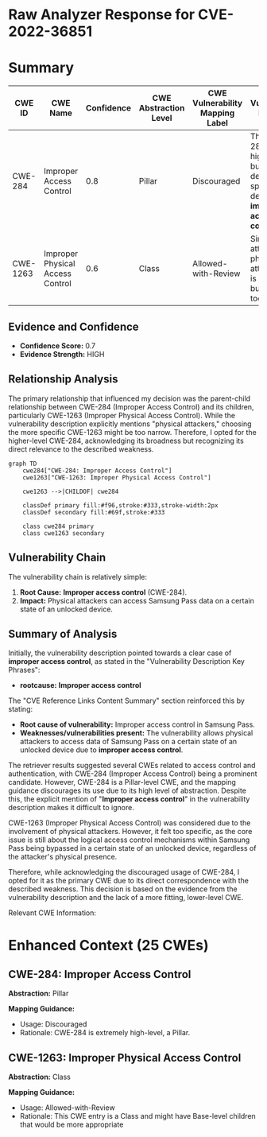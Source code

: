 # Raw Analyzer Response for CVE-2022-36851

# Summary

| CWE ID | CWE Name | Confidence | CWE Abstraction Level | CWE Vulnerability Mapping Label | CWE-Vulnerability Mapping Notes |
|---|---|---|---|---|---|
| CWE-284 | Improper Access Control | 0.8 | Pillar | Discouraged | The CWE-284 is too high-level but the description specifically describes **improper access control**. |
| CWE-1263 | Improper Physical Access Control | 0.6 | Class | Allowed-with-Review | Since the attacker is a physical attacker, this is an option but it seems too specific.  |

## Evidence and Confidence

*   **Confidence Score:** 0.7
*   **Evidence Strength:** HIGH

## Relationship Analysis

The primary relationship that influenced my decision was the parent-child relationship between CWE-284 (Improper Access Control) and its children, particularly CWE-1263 (Improper Physical Access Control). While the vulnerability description explicitly mentions "physical attackers," choosing the more specific CWE-1263 might be too narrow. Therefore, I opted for the higher-level CWE-284, acknowledging its broadness but recognizing its direct relevance to the described weakness.

```mermaid
graph TD
    cwe284["CWE-284: Improper Access Control"]
    cwe1263["CWE-1263: Improper Physical Access Control"]
    
    cwe1263 -->|CHILDOF| cwe284
    
    classDef primary fill:#f96,stroke:#333,stroke-width:2px
    classDef secondary fill:#69f,stroke:#333
    
    class cwe284 primary
    class cwe1263 secondary
```

## Vulnerability Chain

The vulnerability chain is relatively simple:

1.  **Root Cause:** **Improper access control** (CWE-284).
2.  **Impact:** Physical attackers can access Samsung Pass data on a certain state of an unlocked device.

## Summary of Analysis

Initially, the vulnerability description pointed towards a clear case of **improper access control**, as stated in the "Vulnerability Description Key Phrases":
-   **rootcause:** **Improper access control**

The "CVE Reference Links Content Summary" section reinforced this by stating:
*   **Root cause of vulnerability:** Improper access control in Samsung Pass.
*   **Weaknesses/vulnerabilities present:** The vulnerability allows physical attackers to access data of Samsung Pass on a certain state of an unlocked device due to **improper access control**.

The retriever results suggested several CWEs related to access control and authentication, with CWE-284 (Improper Access Control) being a prominent candidate. However, CWE-284 is a Pillar-level CWE, and the mapping guidance discourages its use due to its high level of abstraction. Despite this, the explicit mention of "**Improper access control**" in the vulnerability description makes it difficult to ignore.

CWE-1263 (Improper Physical Access Control) was considered due to the involvement of physical attackers. However, it felt too specific, as the core issue is still about the logical access control mechanisms within Samsung Pass being bypassed in a certain state of an unlocked device, regardless of the attacker's physical presence.

Therefore, while acknowledging the discouraged usage of CWE-284, I opted for it as the primary CWE due to its direct correspondence with the described weakness. This decision is based on the evidence from the vulnerability description and the lack of a more fitting, lower-level CWE.

Relevant CWE Information:

# Enhanced Context (25 CWEs)

## CWE-284: Improper Access Control
**Abstraction:** Pillar

**Mapping Guidance:**
-   Usage: Discouraged
-   Rationale: CWE-284 is extremely high-level, a Pillar.

## CWE-1263: Improper Physical Access Control
**Abstraction:** Class

**Mapping Guidance:**
-   Usage: Allowed-with-Review
-   Rationale: This CWE entry is a Class and might have Base-level children that would be more appropriate